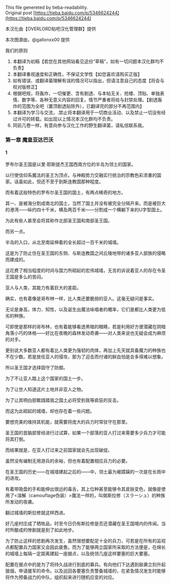 This file genereted by tieba-readability.  
 Original post [https://tieba.baidu.com/p/5346624244](https://tieba.baidu.com/p/5346624244)

本汉化由【OVERLORD贴吧汉化管理群】提供

本次图源由，@gallonxx00  提供

我们的原则

1. 本翻译为初稿【若您在其他网站看见这份“草稿”，如有一切问题本汉化群均不负责】
2. 本翻译重视速度和正确性，不保证文学性【如您喜欢请购买正版】
3. 如有错误、或翻译菌理解有误的情况可以指出，但请注意自己的态度【将会与校对版修正】
4. 根据吧规，将轰炸，一切催更、含有剧透、与本帖无关、抢楼、顶贴、单独表情、数字等、各种无意义内容的回复。情节严重者将给与封禁处理。【剧透轰炸的范围为全吧（置顶剧透贴除外），已翻译完的部分不再范围内】
5. 本翻译为学习与交流，.禁止将本翻译用于一切商业活动、以及禁止一切没有经过许可的转载。如出现以上情况本汉化群均不负责。
6. 同前几卷一样，有意向参与汉化工作的野生翻译菌，请私信联系我。

### 第一章  魔皇亚达巴沃
#### 1
罗布尔圣王国是以里·耶斯提杰王国西南方位的半岛为领土的国家。

以行使信仰系魔法的圣王为顶点，与神殿势力交融实行统治的宗教色彩浓重的国家。话虽如此，但还不至于到斯连教国那种程度。

而有着这般特色的罗布尔圣王国的国土，有两点稀奇的地方。

其一、是被海分割成南北的国土，当然了国土并没有被完全分隔开来。而是被巨大的港湾——纵约四十千米，横及两百千米——分割成一个横躺下来的U字型国土。

为此有些人甚至会将其称作北部圣王国和南部圣王国。

而另一点。

半岛的入口，从北至南延伸着的全长超过一百千米的城墙。

这是为了防止住在圣王国的东侧、与斯连教国之间丘陵地带的诸多亚人部族的侵略而建成的。

这花费了相当程度的时间与国力所砌起的宏伟城墙，无言的诉说着亚人的存在令圣王国是多么的苦闷。

亚人与人类，其能力有着巨大的差距。

确实，也有着像是哥布林一样，比人类还要脆弱的亚人。这毫无疑问是事实。

无论是身高，体力、知性，以及诞生出魔法咏唱者的概率，它们是都比人类更为低劣的种族。

可即使是那样的哥布林，也有着能够看透黑暗的眼睛，若是利用好方便潜藏在阴暗角落小巧的体格——好比在夜晚的森林发动奇袭——对人类来说也无疑会成为麻烦的对手。

更别说大多数亚人都有着比人类更为强韧的肉体，再加上先天就具备魔力的种族也不在少数。若是放任亚人的侵攻，那为了迎击而付诸的鲜血怕是会多得难以想象。

所以圣王国才选择固守了防御。

为了不让亚人踏上这个国家的国土一步。

为了让世人知道这片土地并非亚人之物。

为了让其明白胆敢践踏我之国土必将受到我等疯狂的反击。

而这为此砌起的城墙，却也存在着一些问题。

要想完美的维持其机能，就需要将庞大的兵力时常驻守在那里。

圣王国的首脑部曾经进行过试算，如果一个部落的亚人打过来需要多少兵力才可能将其打倒。

而结果就是，在亚人打过来之前国家就会先出现破绽。

虽然没有编制无用游兵的余裕，但也有着配置相应兵力的必要。

在圣王国的历史——在城墙建起之后的——中，领土最为被蹂躏的一次是在长雨中的进攻。

有着带吸盘的手和能伸出很远的毒舌，其上位种甚至能够令其皮肤变色，就像是使用了&lt;溶解（camouflage伪装）&gt;魔法一样的，叫做斯拉修（スラーシュ）的种族所发动的夜袭。

翻过城墙的斯拉修就这样西进。

好几座村庄成了牺牲品，时至今日仍有斯拉修是否还潜藏在圣王国境内的传闻。当时所酿成的惨剧就是到了如此地步。

为了防止这样的悲剧再次发生，虽然很想要配足十全的兵力，可若是在所有的监视点都配置兵力国家又会因此疲惫。而为了能够两立国家所采取的方法便是，在绵长的城墙上每隔一定距离建起一座据点，以及统领几座这样要塞的巨大要塞。

配置在据点中的是为了将持久战进行到底的寡兵。有向他们下达遇到敌袭立刻升起狼烟，申请援军的命令。以及巡回各要塞负责警备城墙的，在紧急情况发生时能够将作为预备战力的中队，组织起来进行随机应变的对应。
